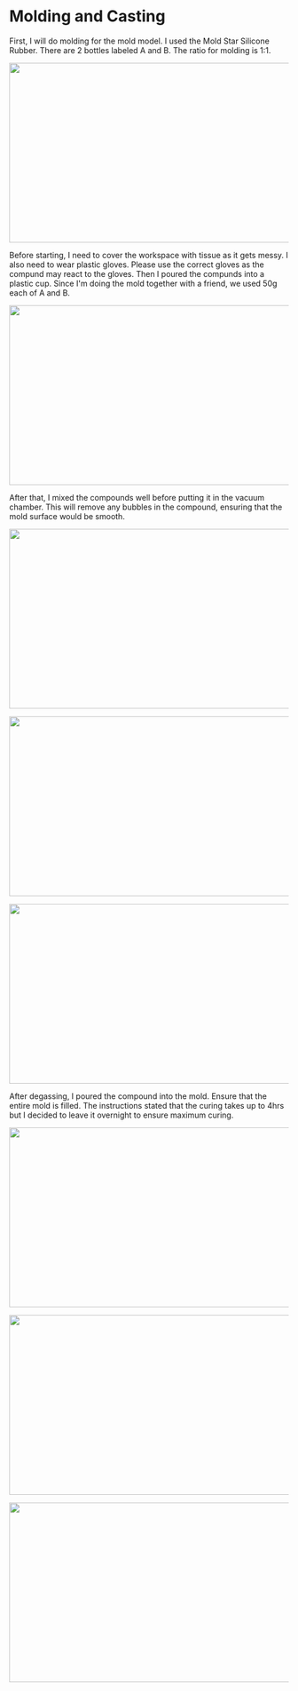 # Molding and Casting

First, I will do molding for the mold model. I used the Mold Star Silicone Rubber. There are 2 bottles labeled A and B. The ratio for molding is 1:1.

  <a href="/EP1001/Images/molding/WhatsApp Image 2021-08-01 at 15.34.42.jpeg"><img src="/EP1001/Images/molding/WhatsApp Image 2021-08-01 at 15.34.42.jpeg" style="width:576px;height:324px;"></a>

Before starting, I need to cover the workspace with tissue as it gets messy. I also need to wear plastic gloves. Please use the correct gloves as the compund may react to the gloves. Then I poured the compunds into a plastic cup. Since I'm doing the mold together with a friend, we used 50g each of A and B.

<a href="/EP1001/Images/molding/WhatsApp Image 2021-08-01 at 15.34.42 (3).jpeg"><img src="/EP1001/Images/molding/WhatsApp Image 2021-08-01 at 15.34.42 (3).jpeg" style="width:576px;height:324px;"></a>

After that, I mixed the compounds well before putting it in the vacuum chamber. This will remove any bubbles in the compound, ensuring that the mold surface would be smooth.

<a href="/EP1001/Images/molding/WhatsApp Image 2021-08-01 at 15.20.16 (1).jp eg"><img src="/EP1001/Images/molding/WhatsApp Image 2021-08-01 at 15.20.16 (1).jpeg" style="width:576px;height:324px;"></a>

<a href="/EP1001/Images/molding/WhatsApp Image 2021-08-01 at 15.34.42 (2).jpeg"><img src="/EP1001/Images/molding/WhatsApp Image 2021-08-01 at 15.34.42 (2).jpeg" style="width:576px;height:324px;"></a>

<a href="/EP1001/Images/molding/WhatsApp Image 2021-08-01 at 15.20.26.jpeg"><img src="/EP1001/Images/molding/WhatsApp Image 2021-08-01 at 15.20.26.jpeg" style="width:576px;height:324px;"></a>

After degassing, I poured the compound into the mold. Ensure that the entire mold is filled. The instructions stated that the curing takes up to 4hrs but I decided to leave it overnight to ensure maximum curing.

<a href="/EP1001/Images/molding/WhatsApp Image 2021-08-01 at 15.20.17 (1).jpeg"><img src="/EP1001/Images/molding/WhatsApp Image 2021-08-01 at 15.20.17 (1).jpeg" style="width:576px;height:324px;"></a>

<a href="/EP1001/Images/molding/WhatsApp Image 2021-08-01 at 15.20.18.jpeg"><img src="/EP1001/Images/molding/WhatsApp Image 2021-08-01 at 15.20.18.jpeg" style="width:576px;height:324px;"></a>

<a href="/EP1001/Images/molding/WhatsApp Image 2021-08-01 at 15.20.27.jpeg"><img src="/EP1001/Images/molding/WhatsApp Image 2021-08-01 at 15.20.27.jpeg" style="width:576px;height:324px;"></a>

